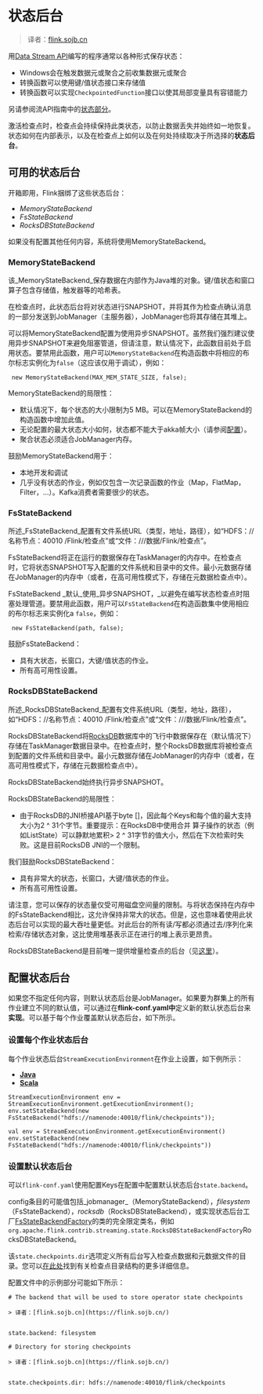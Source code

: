 

# 状态后台

> 译者：[flink.sojb.cn](https://flink.sojb.cn/)


用[Data Stream API](https://flink.sojb.cn/dev/datastream_api.html)编写的程序通常以各种形式保存状态：

*   Windows会在触发数据元或聚合之前收集数据元或聚合
*   转换函数可以使用键/值状态接口来存储值
*   转换函数可以实现`CheckpointedFunction`接口以使其局部变量具有容错能力

另请参阅流API指南中的[状态部分](https://flink.sojb.cn/dev/stream/state/index.html)。

激活检查点时，检查点会持续保持此类状态，以防止数据丢失并始终如一地恢复。状态如何在内部表示，以及在检查点上如何以及在何处持续取决于所选择的**状态后台**。

## 可用的状态后台

开箱即用，Flink捆绑了这些状态后台：

*   _MemoryStateBackend_
*   _FsStateBackend_
*   _RocksDBStateBackend_

如果没有配置其他任何内容，系统将使用MemoryStateBackend。

### MemoryStateBackend

该_MemoryStateBackend_保存数据在内部作为Java堆的对象。键/值状态和窗口 算子包含存储值，触发器等的哈希表。

在检查点时，此状态后台将对状态进行SNAPSHOT，并将其作为检查点确认消息的一部分发送到JobManager（主服务器），JobManager也将其存储在其堆上。

可以将MemoryStateBackend配置为使用异步SNAPSHOT。虽然我们强烈建议使用异步SNAPSHOT来避免阻塞管道，但请注意，默认情况下，此函数目前处于启用状态。要禁用此函数，用户可以`MemoryStateBackend`在构造函数中将相应的布尔标志实例化为`false`（这应该仅用于调试），例如：



```
 new MemoryStateBackend(MAX_MEM_STATE_SIZE, false);
```



MemoryStateBackend的局限性：

*   默认情况下，每个状态的大小限制为5 MB。可以在MemoryStateBackend的构造函数中增加此值。
*   无论配置的最大状态大小如何，状态都不能大于akka帧大小（请参阅[配置](https://flink.sojb.cn/ops/config.html)）。
*   聚合状态必须适合JobManager内存。

鼓励MemoryStateBackend用于：

*   本地开发和调试
*   几乎没有状态的作业，例如仅包含一次记录函数的作业（Map，FlatMap，Filter，...）。Kafka消费者需要很少的状态。

### FsStateBackend

所述_FsStateBackend_配置有文件系统URL（类型，地址，路径），如“HDFS：//名称节点：40010 /Flink/检查点”或“文件：///数据/Flink/检查点”。

FsStateBackend将正在运行的数据保存在TaskManager的内存中。在检查点时，它将状态SNAPSHOT写入配置的文件系统和目录中的文件。最小元数据存储在JobManager的内存中（或者，在高可用性模式下，存储在元数据检查点中）。

FsStateBackend _默认_使用_异步SNAPSHOT，_以避免在编写状态检查点时阻塞处理管道。要禁用此函数，用户可以`FsStateBackend`在构造函数集中使用相应的布尔标志来实例化a `false`，例如：



```
 new FsStateBackend(path, false);
```



鼓励FsStateBackend：

*   具有大状态，长窗口，大键/值状态的作业。
*   所有高可用性设置。

### RocksDBStateBackend

所述_RocksDBStateBackend_配置有文件系统URL（类型，地址，路径），如“HDFS：//名称节点：40010 /Flink/检查点”或“文件：///数据/Flink/检查点”。

RocksDBStateBackend将[RocksDB](http://rocksdb.org)数据库中的飞行中数据保存在（默认情况下）存储在TaskManager数据目录中。在检查点时，整个RocksDB数据库将被检查点到配置的文件系统和目录中。最小元数据存储在JobManager的内存中（或者，在高可用性模式下，存储在元数据检查点中）。

RocksDBStateBackend始终执行异步SNAPSHOT。

RocksDBStateBackend的局限性：

*   由于RocksDB的JNI桥接API基于byte []，因此每个Keys和每个值的最大支持大小为2 ^ 31个字节。重要提示：在RocksDB中使用合并 算子操作的状态（例如ListState）可以静默地累积&gt; 2 ^ 31字节的值大小，然后在下次检索时失败。这是目前RocksDB JNI的一个限制。

我们鼓励RocksDBStateBackend：

*   具有非常大的状态，长窗口，大键/值状态的作业。
*   所有高可用性设置。

请注意，您可以保存的状态量仅受可用磁盘空间量的限制。与将状态保持在内存中的FsStateBackend相比，这允许保持非常大的状态。但是，这也意味着使用此状态后台可以实现的最大吞吐量更低。对此后台的所有读/写都必须通过去/序列化来检索/存储状态对象，这比使用堆基表示正在进行的堆上表示更昂贵。

RocksDBStateBackend是目前唯一提供增量检查点的后台（见[这里](large_state_tuning.html)）。

## 配置状态后台

如果您不指定任何内容，则默认状态后台是JobManager。如果要为群集上的所有作业建立不同的默认值，可以通过在**flink-conf.yaml中**定义新的默认状态后台来**实现**。可以基于每个作业覆盖默认状态后台，如下所示。

### 设置每个作业状态后台

每个作业状态后台`StreamExecutionEnvironment`在作业上设置，如下例所示：

*   [**Java**](#tab_java_0)
*   [**Scala**](#tab_scala_0)



```
StreamExecutionEnvironment env = StreamExecutionEnvironment.getExecutionEnvironment();
env.setStateBackend(new FsStateBackend("hdfs://namenode:40010/flink/checkpoints"));
```





```
val env = StreamExecutionEnvironment.getExecutionEnvironment()
env.setStateBackend(new FsStateBackend("hdfs://namenode:40010/flink/checkpoints"))
```



### 设置默认状态后台

可以`flink-conf.yaml`使用配置Keys在配置中配置默认状态后台`state.backend`。

config条目的可能值包括_jobmanager_（MemoryStateBackend），_filesystem_（FsStateBackend），_rocksdb_（RocksDBStateBackend），或实现状态后台工厂[FsStateBackendFactory](https://github.com/apache/flink/blob/master/flink-runtime/src/main/java/org/apache/flink/runtime/state/filesystem/FsStateBackendFactory.java)的类的完全限定类名，例如`org.apache.flink.contrib.streaming.state.RocksDBStateBackendFactory`RocksDBStateBackend。

该`state.checkpoints.dir`选项定义所有后台写入检查点数据和元数据文件的目录。您可以[在此处](checkpoints.html#directory-structure)找到有关检查点目录结构的更多详细信息。

配置文件中的示例部分可能如下所示：



```
# The backend that will be used to store operator state checkpoints

> 译者：[flink.sojb.cn](https://flink.sojb.cn/)


state.backend: filesystem

# Directory for storing checkpoints

> 译者：[flink.sojb.cn](https://flink.sojb.cn/)


state.checkpoints.dir: hdfs://namenode:40010/flink/checkpoints
```



